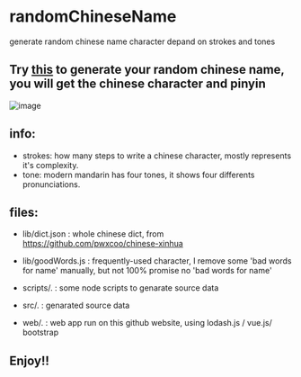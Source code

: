 # randomChineseName
generate random chinese name character depand on strokes and tones

## Try [this](https://fishenal.github.io/randomChineseName/web/index.html) to generate your random chinese name, you will get the chinese character and pinyin

![image](https://fishenal.github.io/randomChineseName/demo.png)

## info:
- strokes: how many steps to write a chinese character, mostly represents it's complexity.
- tone: modern mandarin has four tones, it shows four differents pronunciations.

## files:
- lib/dict.json : whole chinese dict, from https://github.com/pwxcoo/chinese-xinhua
- lib/goodWords.js : frequently-used character, I remove some 'bad words for name' manually, but not 100% promise no 'bad words for name'

- scripts/. : some node scripts to genarate source data
- src/. : genarated source data
- web/. : web app run on this github website, using lodash.js / vue.js/ bootstrap

## Enjoy!!

